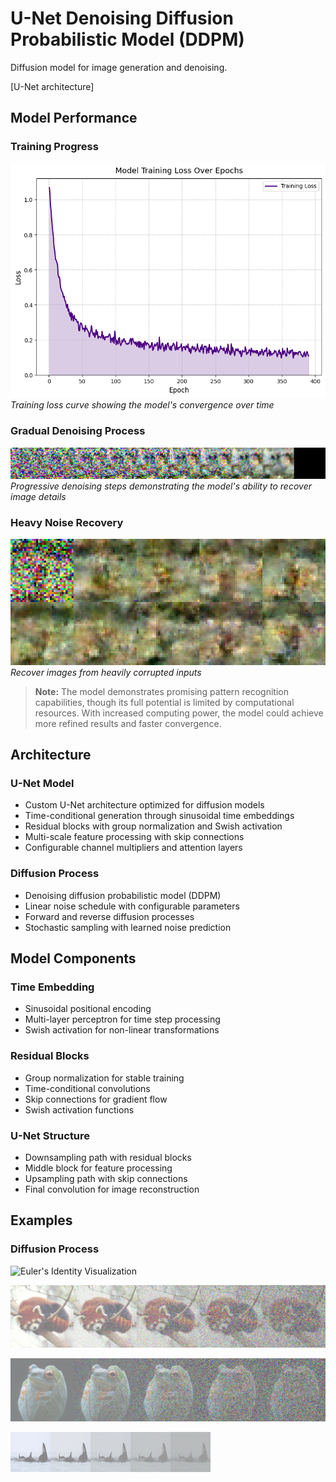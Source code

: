 # U-Net Denoising Diffusion Probabilistic Model (DDPM)

Diffusion model for image generation and denoising. 

[U-Net architecture] 


## Model Performance

### Training Progress
![Training Loss](output_plots/loss.jpeg)
*Training loss curve showing the model's convergence over time*

### Gradual Denoising Process
![Gradual Denoising](rec_gradual/out5.jpeg)
*Progressive denoising steps demonstrating the model's ability to recover image details*

### Heavy Noise Recovery
![Heavy Noise Recovery](rec_heavy_noise/out10.jpeg)
*Recover images from heavily corrupted inputs*

> **Note:** The model demonstrates promising pattern recognition capabilities, though its full potential is limited by computational resources. With increased computing power, the model could achieve more refined results and faster convergence.


## Architecture

### U-Net Model
- Custom U-Net architecture optimized for diffusion models
- Time-conditional generation through sinusoidal time embeddings
- Residual blocks with group normalization and Swish activation
- Multi-scale feature processing with skip connections
- Configurable channel multipliers and attention layers

### Diffusion Process
- Denoising diffusion probabilistic model (DDPM)
- Linear noise schedule with configurable parameters
- Forward and reverse diffusion processes
- Stochastic sampling with learned noise prediction

## Model Components

### Time Embedding
- Sinusoidal positional encoding
- Multi-layer perceptron for time step processing
- Swish activation for non-linear transformations

### Residual Blocks
- Group normalization for stable training
- Time-conditional convolutions
- Skip connections for gradient flow
- Swish activation functions

### U-Net Structure
- Downsampling path with residual blocks
- Middle block for feature processing
- Upsampling path with skip connections
- Final convolution for image reconstruction

## Examples

### Diffusion Process 

![Euler's Identity Visualization](outputs/diffusion_process_euler.jpg)

![Red Panda](outputs/diffusion_process_redpanda.jpg)

![Frog on Leaf](outputs/diffusion_process_frogonleaf.jpg)

![Whale](outputs/diffusion_process_whale.jpg)

